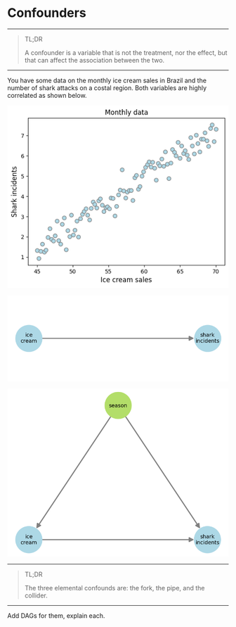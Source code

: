# **Confounders**
---

> TL;DR
> 
> A confounder is a variable that is not the treatment, nor the effect, but that can affect the association between the two.

---

You have some data on the monthly ice cream sales in Brazil and the number of shark attacks on a costal region. Both variables are highly correlated as shown below.

![alt text](imgs/confounders1.png)

![alt text](imgs/confounders2.png)

![alt text](imgs/confounders3.png)


---

> TL;DR
> 
> The three elemental confounds are: the fork, the pipe, and the collider.

---

Add DAGs for them, explain each.